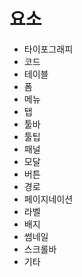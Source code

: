# 요소
* 타이포그래피
* 코드
* 테이블
* 폼
* 메뉴
* 탭
* 툴바
* 툴팁
* 패널
* 모달
* 버튼
* 경로
* 페이지네이션
* 라벨
* 배지
* 썸네일
* 스크롤바
* 기타

